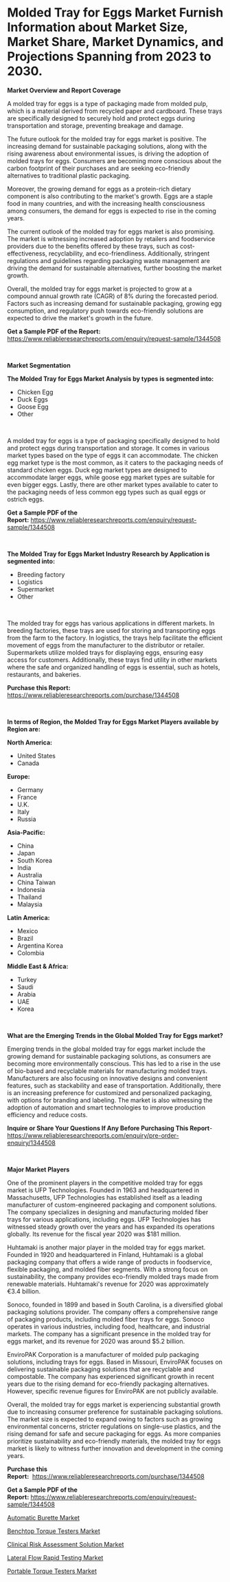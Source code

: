 <p><h1>Molded Tray for Eggs Market Furnish Information about Market Size, Market Share, Market Dynamics, and Projections Spanning from 2023 to 2030.</h1></p><p><strong>Market Overview and Report Coverage</strong></p>
<p><p>A molded tray for eggs is a type of packaging made from molded pulp, which is a material derived from recycled paper and cardboard. These trays are specifically designed to securely hold and protect eggs during transportation and storage, preventing breakage and damage.</p><p>The future outlook for the molded tray for eggs market is positive. The increasing demand for sustainable packaging solutions, along with the rising awareness about environmental issues, is driving the adoption of molded trays for eggs. Consumers are becoming more conscious about the carbon footprint of their purchases and are seeking eco-friendly alternatives to traditional plastic packaging.</p><p>Moreover, the growing demand for eggs as a protein-rich dietary component is also contributing to the market's growth. Eggs are a staple food in many countries, and with the increasing health consciousness among consumers, the demand for eggs is expected to rise in the coming years.</p><p>The current outlook of the molded tray for eggs market is also promising. The market is witnessing increased adoption by retailers and foodservice providers due to the benefits offered by these trays, such as cost-effectiveness, recyclability, and eco-friendliness. Additionally, stringent regulations and guidelines regarding packaging waste management are driving the demand for sustainable alternatives, further boosting the market growth.</p><p>Overall, the molded tray for eggs market is projected to grow at a compound annual growth rate (CAGR) of 8% during the forecasted period. Factors such as increasing demand for sustainable packaging, growing egg consumption, and regulatory push towards eco-friendly solutions are expected to drive the market's growth in the future.</p></p>
<p><strong>Get a Sample PDF of the Report:</strong> <a href="https://www.reliableresearchreports.com/enquiry/request-sample/1344508">https://www.reliableresearchreports.com/enquiry/request-sample/1344508</a></p>
<p>&nbsp;</p>
<p><strong>Market Segmentation</strong></p>
<p><strong>The Molded Tray for Eggs Market Analysis by types is segmented into:</strong></p>
<p><ul><li>Chicken Egg</li><li>Duck Eggs</li><li>Goose Egg</li><li>Other</li></ul></p>
<p>&nbsp;</p>
<p><p>A molded tray for eggs is a type of packaging specifically designed to hold and protect eggs during transportation and storage. It comes in various market types based on the type of eggs it can accommodate. The chicken egg market type is the most common, as it caters to the packaging needs of standard chicken eggs. Duck egg market types are designed to accommodate larger eggs, while goose egg market types are suitable for even bigger eggs. Lastly, there are other market types available to cater to the packaging needs of less common egg types such as quail eggs or ostrich eggs.</p></p>
<p><strong>Get a Sample PDF of the Report:</strong>&nbsp;<a href="https://www.reliableresearchreports.com/enquiry/request-sample/1344508">https://www.reliableresearchreports.com/enquiry/request-sample/1344508</a></p>
<p>&nbsp;</p>
<p><strong>The Molded Tray for Eggs Market Industry Research by Application is segmented into:</strong></p>
<p><ul><li>Breeding factory</li><li>Logistics</li><li>Supermarket</li><li>Other</li></ul></p>
<p>&nbsp;</p>
<p><p>The molded tray for eggs has various applications in different markets. In breeding factories, these trays are used for storing and transporting eggs from the farm to the factory. In logistics, the trays help facilitate the efficient movement of eggs from the manufacturer to the distributor or retailer. Supermarkets utilize molded trays for displaying eggs, ensuring easy access for customers. Additionally, these trays find utility in other markets where the safe and organized handling of eggs is essential, such as hotels, restaurants, and bakeries.</p></p>
<p><strong>Purchase this Report:</strong>&nbsp; <a href="https://www.reliableresearchreports.com/purchase/1344508">https://www.reliableresearchreports.com/purchase/1344508</a></p>
<p>&nbsp;</p>
<p><strong>In terms of Region, the Molded Tray for Eggs Market Players available by Region are:</strong></p>
<p>
    <p> <strong> North America: </strong>
        <ul>
            <li>United States</li>
            <li>Canada</li>
        </ul>
        </p> 
    <p> <strong> Europe: </strong>
        <ul>
            <li>Germany</li>
            <li>France</li>
            <li>U.K.</li>
            <li>Italy</li>
            <li>Russia</li>
        </ul>
        </p> 
    <p> <strong> Asia-Pacific: </strong>
        <ul>
            <li>China</li>
            <li>Japan</li>
            <li>South Korea</li>
            <li>India</li>
            <li>Australia</li>
            <li>China Taiwan</li>
            <li>Indonesia</li>
            <li>Thailand</li>
            <li>Malaysia</li>
        </ul>
        </p> 
    <p> <strong> Latin America: </strong>
        <ul>
            <li>Mexico</li>
            <li>Brazil</li>
            <li>Argentina Korea</li>
            <li>Colombia</li>
        </ul>
        </p> 
    <p> <strong> Middle East & Africa: </strong>
        <ul>
            <li>Turkey</li>
            <li>Saudi</li>
            <li>Arabia</li>
            <li>UAE</li>
            <li>Korea</li>
        </ul>
    </p>
    </p>
<p>&nbsp;</p>
<p><strong>What are the Emerging Trends in the Global Molded Tray for Eggs market?</strong></p>
<p><p>Emerging trends in the global molded tray for eggs market include the growing demand for sustainable packaging solutions, as consumers are becoming more environmentally conscious. This has led to a rise in the use of bio-based and recyclable materials for manufacturing molded trays. Manufacturers are also focusing on innovative designs and convenient features, such as stackability and ease of transportation. Additionally, there is an increasing preference for customized and personalized packaging, with options for branding and labeling. The market is also witnessing the adoption of automation and smart technologies to improve production efficiency and reduce costs.</p></p>
<p><strong>Inquire or Share Your Questions If Any Before Purchasing This Report</strong>- <a href="https://www.reliableresearchreports.com/enquiry/pre-order-enquiry/1344508">https://www.reliableresearchreports.com/enquiry/pre-order-enquiry/1344508</a></p>
<p>&nbsp;</p>
<p><strong>Major Market Players</strong></p>
<p><p>One of the prominent players in the competitive molded tray for eggs market is UFP Technologies. Founded in 1963 and headquartered in Massachusetts, UFP Technologies has established itself as a leading manufacturer of custom-engineered packaging and component solutions. The company specializes in designing and manufacturing molded fiber trays for various applications, including eggs. UFP Technologies has witnessed steady growth over the years and has expanded its operations globally. Its revenue for the fiscal year 2020 was $181 million.</p><p>Huhtamaki is another major player in the molded tray for eggs market. Founded in 1920 and headquartered in Finland, Huhtamaki is a global packaging company that offers a wide range of products in foodservice, flexible packaging, and molded fiber segments. With a strong focus on sustainability, the company provides eco-friendly molded trays made from renewable materials. Huhtamaki's revenue for 2020 was approximately €3.4 billion.</p><p>Sonoco, founded in 1899 and based in South Carolina, is a diversified global packaging solutions provider. The company offers a comprehensive range of packaging products, including molded fiber trays for eggs. Sonoco operates in various industries, including food, healthcare, and industrial markets. The company has a significant presence in the molded tray for eggs market, and its revenue for 2020 was around $5.2 billion.</p><p>EnviroPAK Corporation is a manufacturer of molded pulp packaging solutions, including trays for eggs. Based in Missouri, EnviroPAK focuses on delivering sustainable packaging solutions that are recyclable and compostable. The company has experienced significant growth in recent years due to the rising demand for eco-friendly packaging alternatives. However, specific revenue figures for EnviroPAK are not publicly available.</p><p>Overall, the molded tray for eggs market is experiencing substantial growth due to increasing consumer preference for sustainable packaging solutions. The market size is expected to expand owing to factors such as growing environmental concerns, stricter regulations on single-use plastics, and the rising demand for safe and secure packaging for eggs. As more companies prioritize sustainability and eco-friendly materials, the molded tray for eggs market is likely to witness further innovation and development in the coming years.</p></p>
<p><strong>Purchase this Report:</strong>&nbsp;&nbsp;<a href="https://www.reliableresearchreports.com/purchase/1344508">https://www.reliableresearchreports.com/purchase/1344508</a></p>
<p></p>
<p><strong>Get a Sample PDF of the Report:</strong>&nbsp;<a href="https://www.reliableresearchreports.com/enquiry/request-sample/1344508">https://www.reliableresearchreports.com/enquiry/request-sample/1344508</a></p>
<p><p><a href="https://medium.com/@tonikuhic/automatic-burette-market-size-growth-forecast-2023-2030-30843382f93b">Automatic Burette Market</a></p><p><a href="https://www.linkedin.com/pulse/benchtop-torque-testers-market-challenges-opportunities-growth-ono9c/">Benchtop Torque Testers Market</a></p><p><a href="https://github.com/maliyahmorrow6654/Market-Research-Report-List-1/blob/main/clinical-risk-assessment-solution-market.md">Clinical Risk Assessment Solution Market</a></p><p><a href="https://medium.com/@javiermante/lateral-flow-rapid-testing-market-size-cagr-trends-2024-2030-b3be638b1864">Lateral Flow Rapid Testing Market</a></p><p><a href="https://www.linkedin.com/pulse/portable-torque-testers-market-size-2023-2030-global-ay5wc/">Portable Torque Testers Market</a></p></p>